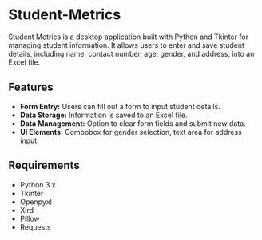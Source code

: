 # Student-Metrics

Student Metrics is a desktop application built with Python and Tkinter for managing student information. It allows users to enter and save student details, including name, contact number, age, gender, and address, into an Excel file.

## Features

- **Form Entry:** Users can fill out a form to input student details.
- **Data Storage:** Information is saved to an Excel file.
- **Data Management:** Option to clear form fields and submit new data.
- **UI Elements:** Combobox for gender selection, text area for address input.

## Requirements

- Python 3.x
- Tkinter
- Openpyxl
- Xlrd
- Pillow
- Requests 
